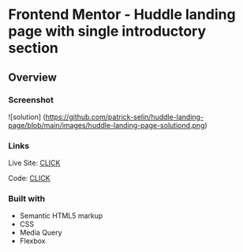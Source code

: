 # Frontend Mentor - Huddle landing page with single introductory section

## Overview

### Screenshot

![solution] (https://github.com/patrick-selin/huddle-landing-page/blob/main/images/huddle-landing-page-solutiond.png)

### Links

 Live Site: [CLICK](https://patrick-selin.github.io/huddle-landing-page/)

 Code: [CLICK](https://github.com/patrick-selin/huddle-landing-page)

### Built with

- Semantic HTML5 markup
- CSS
- Media Query
- Flexbox

